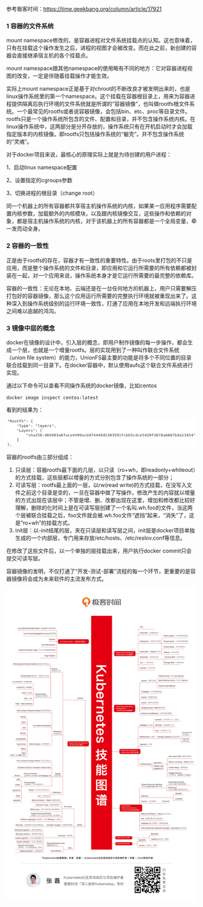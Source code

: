 参考极客时间：https://time.geekbang.org/column/article/17921

### 1 容器的文件系统

mount namespace修改的，是容器进程对文件系统挂载点的认知。这也意味着，只有在挂载这个操作发生之后，进程的视图才会被改变。而在此之前，新创建的容器会直接继承宿主机的各个挂载点。

mount namespace跟其他namespace的使用略有不同的地方：它对容器进程视图的改变，一定是伴随着挂载操作才能生效。

实际上mount namespace正是基于对chroot的不断改良才被发明出来的，也是linux操作系统里的第一个namespace。这个挂载在容器根目录上，用来为容器进程提供隔离后执行环境的文件系统就是所谓的“容器镜像”，也叫做rootfs根文件系统。一个最常见的rootfs或者说容器镜像，会包括bin、etc、proc等目录文件。rootfs只是一个操作系统所包含的文件、配置和目录，并不包含操作系统内核。在linux操作系统中，这两部分是分开存放的，操作系统只有在开机启动时才会加载指定版本的内核镜像。即rootfs只包括操作系统的“躯壳”。并不包含操作系统的“灵魂”。

对于docker项目来说，最核心的原理实际上就是为待创建的用户进程：

1、启动linux namespace配置

2、设置指定的cgroups参数

3、切换进程的根目录（change root）

同一个机器上的所有容器都共享宿主机操作系统的内核，如果某一应用程序需要配置内核参数，加载额外的内核模块，以及跟内核镜像交互，这些操作和依赖的对象，都是宿主机操作系统的内核，对于该机器上的所有容器都是一个全局变量，牵一发而动全身。

### 2 容器的一致性

正是由于rootfs的存在，容器才有一致性的重要特性。由于roots里打包的不只是应用，而是整个操作系统的文件和目录，即应用和它运行所需要的所有依赖都被封装在一起，对一个应用来说，操作系统本身才是它运行所需要的最完整的依赖库。

容器的一致性：无论在本地、云端还是在一台任何地方的机器上，用户只需要解压打包好的容器镜像，那么这个应用运行所需要的完整执行环境就被重现出来了。这种深入到操作系统级别的运行环境一致性，打通了应用在本地开发和远端执行环境之间难以逾越的鸿沟。

### 3 镜像中层的概念

docker在镜像的设计中，引入层的概念，即用户制作镜像的每一步操作，都会生成一个层，也就是一个增量rootfs。层的实现用到了一种叫作联合文件系统（union file system）的能力，UnionFS最主要的功能是将多个不同位置的目录联合挂载到同一目录下。在docker容器中，默认使用aufs这个联合文件系统进行实现。

通过以下命令可以查看不同操作系统的docker镜像，比如centos

```shell
docker image inspect centos:latest
```

看到的结果为：

![1559111239999](assets/1559111239999.png)

容器的rootfs由三部分组成：

1. 只读层：容器rootfs最下面的几层，以只读（ro+wh，即readonly+whiteout）的方式挂载，这些层都以增量的方式分别包含了操作系统的一部分；
2. 可读写层：rootfs最上面的一层，以rw(read write)的方式挂载，在没写入文件之前这个目录是空的，一旦在容器中做了写操作，修改产生的内容就以增量的方式出现在该层中；不管是增、删、改都出现在这里，增加和修改都比较好理解，删除的化时间上是在可读写层创建了一个名叫.wh.foo的文件，当这两个层被联合挂载之后，foo文件就会被.wh.foo文件“遮挡”起来，“消失”了，这是“ro+wh”的挂载方式。
3. init层：以-init结尾的层，夹在只读层和读写层之间，init层是docker项目单独生成的一个内部层，专门用来存放/etc/hosts、/etc/reslov.conf等信息。

在修改了这些文件后，以一个单独的层挂载出来，用户执行docker commit只会提交可读写层。

容器镜像的发明，不仅打通了“开发-测试-部署”流程的每一个环节，更重要的是容器镜像将会成为未来软件的主流发布方式。

![img](assets/0da944e5bac4fe1d00d3f01a747e86cb.jpg)
